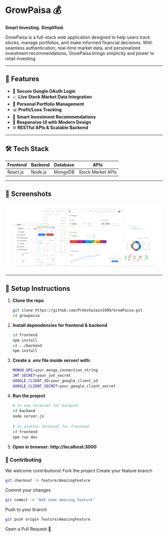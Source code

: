# GrowPaisa 💰

**Smart Investing. Simplified.**

GrowPaisa is a full-stack web application designed to help users track stocks, manage portfolios, and make informed financial decisions. With seamless authentication, real-time market data, and personalized investment recommendations, GrowPaisa brings simplicity and power to retail investing.

---

## 🚀 Features

- 🔐 **Secure Google OAuth Login**
- 📈 **Live Stock Market Data Integration**
- 💼 **Personal Portfolio Management**
- 📊 **Profit/Loss Tracking**
- 📌 **Smart Investment Recommendations**
- 📱 **Responsive UI with Modern Design**
- 🌐 **RESTful APIs & Scalable Backend**

---

## 🛠 Tech Stack

| Frontend | Backend | Database | APIs |
|----------|---------|----------|-----|
| React.js | Node.js | MongoDB  | Stock Market APIs |

---

## 📸 Screenshots

![Project Screenshot](https://raw.githubusercontent.com/PrekshaJain1909/GrowPaisa/main/Frontend/public/images/homeHero.png)

---

## 🔧 Setup Instructions

1. **Clone the repo**
   ```bash
   git clone https://github.com/PrekshaJain1909/GrowPaisa.git
   cd growpaisa
   ```
2. **Install dependencies for frontend & backend**
   ```bash
   cd frontend
   npm install
   cd ../backend
   npm install
   ```
3. **Create a .env file inside server/ with:**
   ```bash
   MONGO_URI=your_mongo_connection_string
   JWT_SECRET=your_jwt_secret
   GOOGLE_CLIENT_ID=your_google_client_id
   GOOGLE_CLIENT_SECRET=your_google_client_secret
   ```
4. **Run the project**
   ```bash
   # In one terminal for backend
   cd backend
   node server.js

   # In another terminal for frontend
   cd frontend
   npm run dev
   ```
5. **Open in browser: http://localhost:3000**

### 🤝 Contributing
We welcome contributions!
Fork the project
Create your feature branch
```bash
git checkout -b feature/AmazingFeature
```
Commit your changes
```bash
git commit -m "Add some amazing feature"
```
Push to your branch
```bash
git push origin feature/AmazingFeature
```
Open a Pull Request 🎉



  
